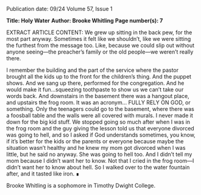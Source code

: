 Publication date: 09/24
Volume 57, Issue 1

**Title: Holy Water**
**Author: Brooke Whitling**
**Page number(s): 7**

EXTRACT ARTICLE CONTENT:
We grew up sitting in the back pew, 
for the most part anyway. Sometimes 
it felt like we shouldn’t, like we were sitting 
the furthest from the message too. Like, 
because we could slip out without anyone 
seeing—the preacher’s family or the old 
people—we weren’t really there. 

I remember the building and the part 
of the service where the pastor brought 
all the kids up to the front for the children’s thing. And the puppet shows. And 
we sang up there, performed for the congregation. And he would make it fun…squeezing toothpaste to show us we can’t 
take our words back. And downstairs in the 
basement there was a hangout place, and 
upstairs the frog room. It was an acronym…
FULLY RELY ON GOD, or something. Only 
the teenagers could go to the basement, 
where there was a foosball table and the 
walls were all covered with murals. I never 
made it down for the big kid stuff. We 
stopped going so much after when I was in 
the frog room and the guy giving the lesson 
told us that everyone divorced was going 
to hell, and so I asked if God understands 
sometimes, you know, if it’s better for the 
kids or the parents or everyone because 
maybe the situation wasn’t healthy and he 
knew my mom got divorced when I was little, but he said no anyway.
She was going to hell too. 
And I didn’t tell my mom because I 
didn’t want her to know. Not that I cried in 
the frog room—I didn’t want her to know 
about hell. So I walked over to the water 
fountain after, and it tasted like iron. ∎

Brooke Whitling is a sophomore in 
Timothy Dwight College.